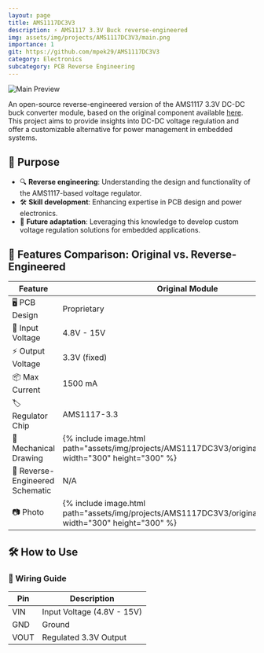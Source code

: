 ```yaml
---
layout: page
title: AMS1117DC3V3
description: ⚡ AMS1117 3.3V Buck reverse-engineered
img: assets/img/projects/AMS1117DC3V3/main.png
importance: 1
git: https://github.com/mpek29/AMS1117DC3V3
category: Electronics
subcategory: PCB Reverse Engineering
---
```




![Main Preview](assets/img/main.png)

An open-source reverse-engineered version of the AMS1117 3.3V DC-DC buck converter module, based on the original component available [here](https://fr.aliexpress.com/item/1005006783027108.html).  
This project aims to provide insights into DC-DC voltage regulation and offer a customizable alternative for power management in embedded systems.

## 🎯 Purpose
- 🔍 **Reverse engineering**: Understanding the design and functionality of the AMS1117-based voltage regulator.
- 🛠️ **Skill development**: Enhancing expertise in PCB design and power electronics.
- 🔄 **Future adaptation**: Leveraging this knowledge to develop custom voltage regulation solutions for embedded applications.

## 📝 Features Comparison: Original vs. Reverse-Engineered

| Feature            | Original Module | Reverse-Engineered Version |
|--------------------|----------------|---------------------------|
| 🖥️ PCB Design        | Proprietary     | Open-source & customizable |
| 🔌 Input Voltage    | 4.8V - 15V       | 4.8V - 15V |
| ⚡ Output Voltage   | 3.3V (fixed)     | 3.3V (fixed) |
| 📦 Max Current     | 1500 mA            | 1500 mA |
| 🏷️ Regulator Chip  | AMS1117-3.3      | AMS1117-3.3 |
| 👐 Mechanical Drawing  | {% include image.html path="assets/img/projects/AMS1117DC3V3/original_pcb.png" width="300" height="300" %} | {% include image.html path="assets/img/projects/AMS1117DC3V3/reversed_pcb.png" width="300" height="300" %} |
| 📝 Reverse-Engineered Schematic | N/A | {% include image.html path="assets/img/projects/AMS1117DC3V3/reversed_sch.png" width="300" height="300" %} |
| 📷 Photo             | {% include image.html path="assets/img/projects/AMS1117DC3V3/original_3d_high.png" width="300" height="300" %} | {% include image.html path="assets/img/projects/AMS1117DC3V3/reversed_3d.png" width="300" height="300" %} |

## 🛠️ How to Use
### 📌 Wiring Guide

| Pin  | Description |
|------|-------------|
| VIN  | Input Voltage (4.8V - 15V) |
| GND  | Ground |
| VOUT | Regulated 3.3V Output |

